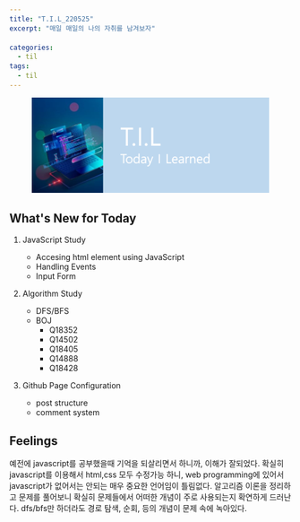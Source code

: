 ```yaml
---
title: "T.I.L_220525"
excerpt: "매일 매일의 나의 자취를 남겨보자"

categories:
  - til
tags:
  - til
---
```

<figure>
    <img src="/assets/images/til_image.png">
</figure>

## What's New for Today
1. JavaScript Study
    - Accesing html element using JavaScript
    - Handling Events
    - Input Form

2. Algorithm Study
    - DFS/BFS
    - BOJ
        - Q18352
        - Q14502
        - Q18405
        - Q14888
        - Q18428

3. Github Page Configuration
    - post structure
    - comment system

## Feelings
예전에 javascript를 공부했을때 기억을 되살리면서 하니까, 이해가 잘되었다. 확실히 javascript를 이용해서 html,css 모두 수정가능 하니, web programming에 있어서 javascript가 없어서는 안되는 매우 중요한 언어임이 틀림없다.
알고리즘 이론을 정리하고 문제를 풀어보니 확실히 문제들에서 어떠한 개념이 주로 사용되는지 확연하게 드러난다. dfs/bfs만 하더라도 경로 탐색, 순회, 등의 개념이 문제 속에 녹아있다.


